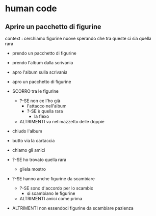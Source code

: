 # human code
## Aprire un pacchetto di figurine
<!-- Ce l’ho, mi manca!
Che emozione, ogni volta che apro un pacchetto nuovo... chissà se troverò quella figurina così rara!
Dopo averle sfilate dal pacchetto, me le passo tra le mani controllando nell’album: attacco subito quelle nuove, mentre le doppie le metto in un mazzetto a parte. Ormai ne sto accumulando diverse, spero di riuscire a combinare diversi scambi sabato con i miei amici!  -->

context : cerchiamo figurine nuove sperando che tra queste ci sia quella rara

- prendo un pacchetto di figurine
- prendo l'album dalla scrivania
- apro l'album sulla scrivania
- apro un pacchetto di figurine

- SCORRO tra le figurine
    - ?-SE non ce l'ho già 
        - l'attacco nell'album
        - ?-SE è quella rara
            - la flexo
    - ALTRIMENTI va nel mazzetto delle doppie
- chiudo l'album 
- butto via la cartaccia
- chiamo gli amici
- ?-SE ho trovato quella rara
    - gliela mostro
- ?-SE hanno anche figurine da scambiare
    - ?-SE sono d'accordo per lo scambio
        - si scambiano le figurine
    - ALTRIMENTI amici come prima
- ALTRIMENTI non essendoci figurine da scambiare pazienza

     